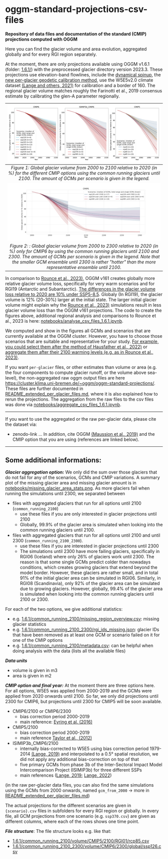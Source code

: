 # oggm-standard-projections-csv-files

**Repository of data files and documentation of the standard (CMIP) projections computed with OGGM**

Here you can find the glacier volume and area evolution, aggregated globally and for every RGI region separately. 

At the moment, there are only projections available using OGGM v1.6.1 (folder: [1.6.1/](1.6.1/])) with the preprocessed glacier directory version 2023.3. These projections use elevation-band flowlines, include the [dynamical spinup](https://docs.oggm.org/en/latest/dynamic-spinup.html), the [new per-glacier geodetic calibration method](https://docs.oggm.org/en/latest/mass-balance-monthly.html), use the W5E5v2.0 climate dataset [(Lange and others, 2021)](https://doi.org/10.48364/ISIMIP.342217) for calibration and a border of 160. The regional glacier volume matches roughly the Farinotti et al., 2019 consensus estimate by calibrating the glen-A parameter regionally. 

|![Figure 1](notebooks/global_glacier_volume_until2100_common_running_2100.png)|
|:--:| 
| *Figure 1: Global glacier volume from 2000 to 2100 relative to 2020 (in %) for the different CMIP options using the common running glaciers until 2100. The amount of GCMs per scenario is given in the legend.* |
|![Figure 2](notebooks/global_glacier_volume_until2300_common_running_2100_2300.png)|
| *Figure 2: : Global glacier volume from 2000 to 2300 relative to 2020 (in %) only for CMIP6 by using the common running glaciers until 2100 and 2300. The amount of GCMs per scenario is given in the legend. Note that the smaller GCM ensemble until 2300 is rather "hotter" than the more representative ensemble until 2100.* |

In comparison to [Rounce et al., 2023)](https://doi.org/10.1126/science.abo1324), OGGM v161 creates globally more relative glacier volume loss, specifically for very warm scenarios and for RGI19 (Antarctic and Subantarctic). [The differences in the glacier volume loss relative to 2020 are 10% under SSP5-8.5](notebooks/global_glacier_volume_comparison_to_rounce_et_al_2023_ssp585.png). Globaly (In RGI19), the glacier volume is 12% (20-30%) larger at the initial state. The larger initial glacier volume might explain why the [Rounce et al., 2023)](https://doi.org/10.1126/science.abo1324) simulations result in less glacier volume loss than the OGGM v161 projections. The code to create the figures above, additional regional analysis and comparisons to Rounce et al., 2023 is here: [notebooks/analyse_csv_files_1.6.1.ipynb](notebooks/analyse_csv_files_1.6.1.ipynb). 

We computed and show in the figures all GCMs and scenarios that are currently available at the OGGM cluster. However, you have to choose those scenarios that are suitable and representative for your study. [For example, you could select them after the method of Hausfather et al., 2022)](https://www.nature.com/articles/d41586-022-01192-2) or [aggregate them after their 2100 warming levels (e.g. as in Rounce et al., 2023)](https://doi.org/10.1126/science.abo1324).

If you want `per-glacier` files, or other estimates than volume or area (e.g. the four components to compute glacier runoff, or the volume above sea-level), the non-aggregated raw oggm output files are here https://cluster.klima.uni-bremen.de/~oggm/oggm-standard-projections/. These files are further documented in [README_extended_per_glacier_files.md](README_extended_per_glacier_files.md), where it is also explained how to rerun the projections. The aggregation from the raw files to the csv files was done via [notebooks/aggregate_csv_files_1.6.1.ipynb](notebooks/aggregate_csv_files_1.6.1.ipynb). 

----
If you want to use the aggregated or the raw per-glacier data, please cite the dataset via:
- zenodo-link ...
In addition, cite OGGM [(Maussion et al., 2019)](https://doi.org/10.5194/gmd-12-909-2019) and the CMIP option that you are using (references are linked below).
---

## Some additional informations:

***Glacier aggregation option:*** 
We only did the sum over those glaciers that do not fail for any of the scenarios, GCMs and CMIP variations. A summary plot of the missing glacier area and missing glacier amount is in [notebooks/missing_glacier_area_stats.png](notebooks/missing_glacier_area_stats.png). As more glaciers fail when running the simulations until 2300, we separated between 
- files with aggregated glaciers that run for all options until 2100 (`common_running_2100`)
    - use these files if you are only interested in glacier projections until 2100
    - Globally, 99.9% of the glacier area is simulated when looking into the common running glaciers until 2100. 
- files with aggregated glaciers that run for all options until 2100 and until 2300 (`common_running_2100_2300`). 
    - use these files if you are interested in glacier projections until 2300
    - The simulations until 2300 have more failing glaciers, specifically in RGI06 (Iceland) where only 26% of glaciers work until 2300. The reason is that some single GCMs predict colder than nowadays conditions, which creates growing glaciers that extend beyond the model border. However, these glaciers are rather small, and in total 91% of the initial glacier area can be simulated in RGI06. Similarly, in RGI08 (Scandinavia), only 92% of the glacier area can be simulated due to growing glaciers. However, globally, 99.4% of the glacier area is simulated when looking into the common running glaciers until 2100 or 2300. 

For each of the two options, we give additional statistics:
- e.g. [1.6.1/common_running_2100/missing_region_overview.csv](1.6.1/common_running_2100/missing_region_overview.csv): missing glacier statistics
- e.g. [1.6.1/common_running_2100_2300/rgi_ids_missing.json](1.6.1/common_running_2100_2300/rgi_ids_missing.json): glacier IDs that have been removed as at least one GCM or scenario failed on it for one of the CMIP options
- e.g. [1.6.1/common_running_2100/metadata.csv](1.6.1/common_running_2100/metadata.csv):  can be helpful when doing analysis with the data (lists all the available files)

***Data units***
- volume is given in m3
- area is given in m2

***CMIP option and final year:***
At the moment there are three options here. For all options, W5E5 was applied from 2000-2019 and the GCMs were applied from 2020 onwards until 2100. So far, we only did projections until 2300 for CMIP6, but projections until 2300 for CMIP5 will be soon available. 

- CMIP6/2100 or CMIP6/2300
    - bias correction period 2000-2019
    - main reference: [Eyring et al. (2016)](https://doi.org/10.5194/gmd-9-1937-2016)
- CMIP5/2100
    - bias correction period 2000-2019
    - main reference [Taylor et al., (2012)](https://doi.org/10.1175/BAMS-D-11-00094.1)
- ISIMIP3b_CMIP6/2100
    - internally bias-corrected to W5E5 using bias correction period 1979-2014 [(Lange, 2019)](https://doi.org/10.5194/gmd-12-3055-2019) and interpolated to a 0.5° spatial resolution, we did not apply any additional bias-correction on top of that
    - five primary GCMs from phase 3b of the Inter-Sectoral Impact Model Intercomparison Project (ISIMIP3b) for three different SSPs
    - main references ([Lange, 2019](https://doi.org/10.5194/gmd-12-3055-2019); [Lange, 2022](https://doi.org/10.5281/zenodo.2549631))

    
(in the raw per-glacier data files, you can also find the same simulations using the GCMs from 2000 onwards, named `gcm_from_2000` -> more in [README_extended_per_glacier_files.md](README_extended_per_glacier_files.md))

The actual projections for the different scenarios are given in `{scenario}.csv` files in subfolders for every RGI region or globally. In every file, all GCM projections from one scenario (e.g. `ssp370.csv`) are given as different columns, where each of the rows shows one time point. 


***File structure***:
The file structure looks e.g. like that:
- [1.6.1/common_running_2100/volume/CMIP5/2100/RGI01/rcp85.csv](1.6.1/common_running_2100/volume/CMIP5/2100/RGI01/rcp85.csv)
- [1.6.1/common_running_2100_2300/volume/CMIP6/2300/global/ssp126.csv](1.6.1/common_running_2100_2300/volume/CMIP6/2300/global/ssp126.csv)

 
